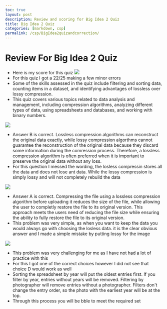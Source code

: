 ```yaml
---
toc: true
layout: post
description: Review and scoring for Big Idea 2 Quiz
title: Big Idea 2 Quiz
categories: [markdown, csp]
permalink: /csp/BigIdea2quizandcorrection/
---
```


# Review For Big Idea 2 Quiz
- Here is my score for this quiz 
![]({{site.baseurl}}/images/BigIdea2quiz2.png)
- For this quiz I got a 22/25 making a few minor errors
- Some of the skills assessed in the quiz include filtering and sorting data, counting items in a dataset, and identifying advantages of lossless over lossy compression.
- This quiz covers various topics related to data analysis and management, including compression algorithms, analyzing different types of data, using spreadsheets and databases, and working with binary numbers. 


![]({{site.baseurl}}/images/BigIdea2Quiz1.png)
- Answer B is correct. Lossless compression algorithms can reconstruct the original data exactly, while lossy compression algorthms cannot guarantee the reconstruction of the original data because they discard some information during the comression process. Therefore, a lossless compression algorithm is often preferred when it is important to preserve the original data without any loss.
- For this question I messed the wording, the losless compressin stores all the data and does not lose ant data. While the lossy compression is simply lossy and will not completely rebuild the data

![]({{site.baseurl}}/images/BigIdea2Quiz3.png)
- Answer A is correct. Compressing the file using a lossless compression algorithm before uploading it reduces the size of the file, while allowing the user to completly restore the file to its original version. This approach meets the users need of reducing the file size while ensuring the ability to fully restore the file to its original version.
- This problem was very simple, as when you want to keep the data you would always go with choosing the losless data. it is the clear obvious answer and I made a simple mistake by putting lossy for the image


![]({{site.baseurl}}/images/BigIdea2Quiz5.png)
- This problem was very challenging for me as I have not had a lot of practice with this
- For this I got one of the correct choices however I did not see that choice D would work as well
- Sorting the spreadsheet by year will put the oldest entries first. If you filter by year, entries without years will be removed. Filtering by photographer will remove entries without a photographer. Filters don't change the entry order, so the photo with the earliest year will be at the top.
- Through this process you will be bble to meet the required set



